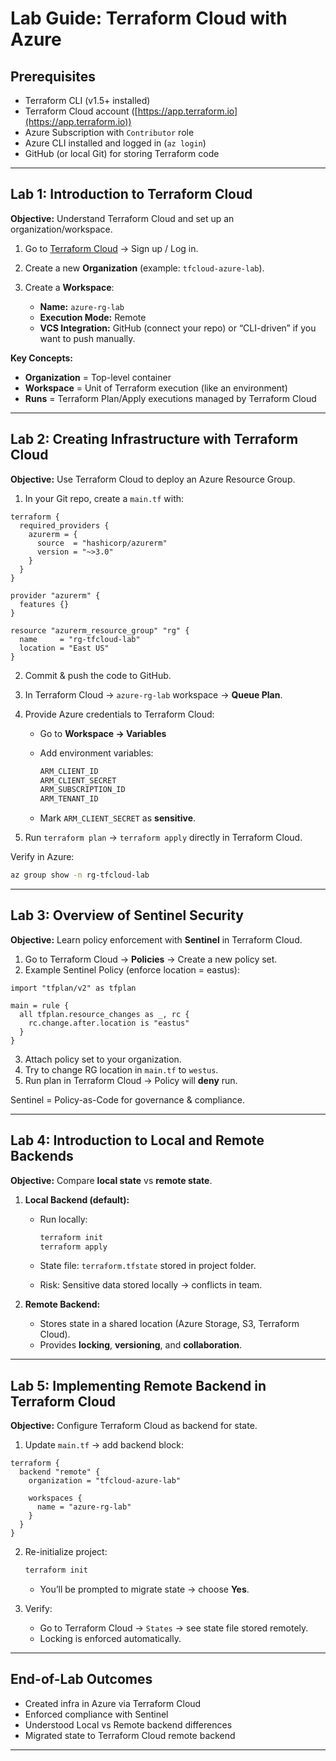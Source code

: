 
# Lab Guide: Terraform Cloud with Azure

## **Prerequisites**

* Terraform CLI (v1.5+ installed)
* Terraform Cloud account ([https://app.terraform.io](https://app.terraform.io))
* Azure Subscription with `Contributor` role
* Azure CLI installed and logged in (`az login`)
* GitHub (or local Git) for storing Terraform code

---

## **Lab 1: Introduction to Terraform Cloud**

**Objective:** Understand Terraform Cloud and set up an organization/workspace.

1. Go to [Terraform Cloud](https://app.terraform.io) → Sign up / Log in.
2. Create a new **Organization** (example: `tfcloud-azure-lab`).
3. Create a **Workspace**:

   * **Name:** `azure-rg-lab`
   * **Execution Mode:** Remote
   * **VCS Integration:** GitHub (connect your repo) or “CLI-driven” if you want to push manually.

**Key Concepts:**

* **Organization** = Top-level container
* **Workspace** = Unit of Terraform execution (like an environment)
* **Runs** = Terraform Plan/Apply executions managed by Terraform Cloud

---

## **Lab 2: Creating Infrastructure with Terraform Cloud**

**Objective:** Use Terraform Cloud to deploy an Azure Resource Group.

1. In your Git repo, create a `main.tf` with:

```hcl
terraform {
  required_providers {
    azurerm = {
      source  = "hashicorp/azurerm"
      version = "~>3.0"
    }
  }
}

provider "azurerm" {
  features {}
}

resource "azurerm_resource_group" "rg" {
  name     = "rg-tfcloud-lab"
  location = "East US"
}
```

2. Commit & push the code to GitHub.

3. In Terraform Cloud → `azure-rg-lab` workspace → **Queue Plan**.

4. Provide Azure credentials to Terraform Cloud:

   * Go to **Workspace → Variables**
   * Add environment variables:

     ```bash
     ARM_CLIENT_ID
     ARM_CLIENT_SECRET
     ARM_SUBSCRIPTION_ID
     ARM_TENANT_ID
     ```
   * Mark `ARM_CLIENT_SECRET` as **sensitive**.

5. Run `terraform plan` → `terraform apply` directly in Terraform Cloud.

Verify in Azure:

```bash
az group show -n rg-tfcloud-lab
```

---

## **Lab 3: Overview of Sentinel Security**

**Objective:** Learn policy enforcement with **Sentinel** in Terraform Cloud.

1. Go to Terraform Cloud → **Policies** → Create a new policy set.
2. Example Sentinel Policy (enforce location = eastus):

```hcl
import "tfplan/v2" as tfplan

main = rule {
  all tfplan.resource_changes as _, rc {
    rc.change.after.location is "eastus"
  }
}
```

3. Attach policy set to your organization.
4. Try to change RG location in `main.tf` to `westus`.
5. Run plan in Terraform Cloud → Policy will **deny** run.

Sentinel = Policy-as-Code for governance & compliance.

---

## **Lab 4: Introduction to Local and Remote Backends**

**Objective:** Compare **local state** vs **remote state**.

1. **Local Backend (default):**

   * Run locally:

     ```bash
     terraform init
     terraform apply
     ```
   * State file: `terraform.tfstate` stored in project folder.
   * Risk: Sensitive data stored locally → conflicts in team.

2. **Remote Backend:**

   * Stores state in a shared location (Azure Storage, S3, Terraform Cloud).
   * Provides **locking**, **versioning**, and **collaboration**.

---

## **Lab 5: Implementing Remote Backend in Terraform Cloud**

**Objective:** Configure Terraform Cloud as backend for state.

1. Update `main.tf` → add backend block:

```hcl
terraform {
  backend "remote" {
    organization = "tfcloud-azure-lab"

    workspaces {
      name = "azure-rg-lab"
    }
  }
}
```

2. Re-initialize project:

   ```bash
   terraform init
   ```

   * You’ll be prompted to migrate state → choose **Yes**.

3. Verify:

   * Go to Terraform Cloud → `States` → see state file stored remotely.
   * Locking is enforced automatically.

---

## **End-of-Lab Outcomes**

* Created infra in Azure via Terraform Cloud
* Enforced compliance with Sentinel
* Understood Local vs Remote backend differences
* Migrated state to Terraform Cloud remote backend

---

